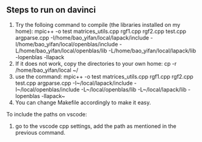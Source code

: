 ## Steps to run on davinci
1. Try the folloing command to compile (the libraries installed on my home):
mpic++ -o test matrices_utils.cpp rgf1.cpp rgf2.cpp test.cpp argparse.cpp -I/home/bao_yifan/local/lapack/include -I/home/bao_yifan/local/openblas/include -L/home/bao_yifan/local/openblas/lib -L/home/bao_yifan/local/lapack/lib -lopenblas -llapack
2. If it does not work, copy the directories to your own home:
cp -r /home/bao_yifan/local ~/
3. use the command:
mpic++ -o test matrices_utils.cpp rgf1.cpp rgf2.cpp test.cpp argparse.cpp -I~/local/lapack/include -I~/local/openblas/include -L~/local/openblas/lib -L~/local/lapack/lib -lopenblas -llapack~
4. You can change Makefile accordingly to make it easy.

To include the paths on vscode:
1. go to the vscode cpp settings, add the path as mentioned in the previous command.

